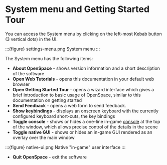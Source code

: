 # System menu and Getting Started Tour
You can access the System menu by clicking on the left-most Kebab button (3 vertical dots) in the UI. 

:::{figure} settings-menu.png 
System menu
:::

The System menu has the following items:

- **About OpenSpace** - shows version information and a short description of the software
- **Open Web Tutorials** - opens this documentation in your default web browser
- **Open Getting Started Tour** - opens a wizard interface which gives a brief introduction to basic usage of OpenSpace, similar to this documentation on getting started
- **Send Feedback** - opens a web form to send feedback.
- **Show keybindings** - displays an onscreen keyboard with the currently configured keyboard short-cuts, the key bindings
- **Toggle console** - shows or hides a one-line in-game [console](/using-openspace/scripting/console/index) at the top of the window, which allows precise control of the details in the scene
- **Toggle native GUI** - shows or hides an in-game GUI rendered as an overlay over the main window
 
:::{figure} native-ui.png 
Native "in-game" user interface
:::
- **Quit OpenSpace** - exit the software
